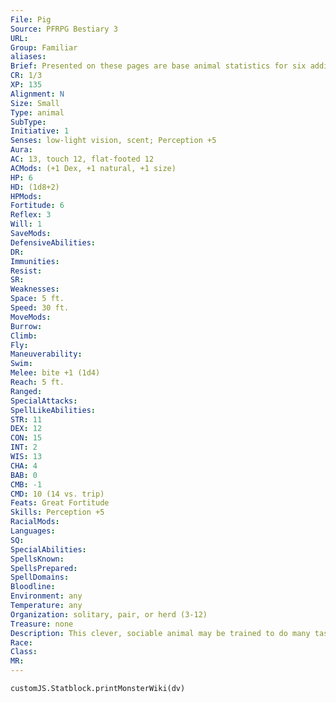 ```yaml
---
File: Pig
Source: PFRPG Bestiary 3
URL: 
Group: Familiar
aliases: 
Brief: Presented on these pages are base animal statistics for six additional familiars beyond those most commonly used by spellcasters-of course, these statistics can also be used for normal animals as well. These familiars utilize all the standard rules for familiars presented on pages 82-83 of the Core Rulebook. Tiny or smaller familiars in this section use Dexterity to modify Climb and Swim skill checks.
CR: 1/3
XP: 135
Alignment: N
Size: Small
Type: animal
SubType: 
Initiative: 1
Senses: low-light vision, scent; Perception +5
Aura: 
AC: 13, touch 12, flat-footed 12
ACMods: (+1 Dex, +1 natural, +1 size)
HP: 6
HD: (1d8+2)
HPMods: 
Fortitude: 6
Reflex: 3
Will: 1
SaveMods: 
DefensiveAbilities: 
DR: 
Immunities: 
Resist: 
SR: 
Weaknesses: 
Space: 5 ft.
Speed: 30 ft.
MoveMods: 
Burrow: 
Climb: 
Fly: 
Maneuverability: 
Swim: 
Melee: bite +1 (1d4)
Reach: 5 ft.
Ranged: 
SpecialAttacks: 
SpellLikeAbilities: 
STR: 11
DEX: 12
CON: 15
INT: 2
WIS: 13
CHA: 4
BAB: 0
CMB: -1
CMD: 10 (14 vs. trip)
Feats: Great Fortitude
Skills: Perception +5
RacialMods: 
Languages: 
SQ: 
SpecialAbilities: 
SpellsKnown: 
SpellsPrepared: 
SpellDomains: 
Bloodline: 
Environment: any
Temperature: any
Organization: solitary, pair, or herd (3-12)
Treasure: none
Description: This clever, sociable animal may be trained to do many tasks.
Race: 
Class: 
MR: 
---
```

```dataviewjs
customJS.Statblock.printMonsterWiki(dv)
```
